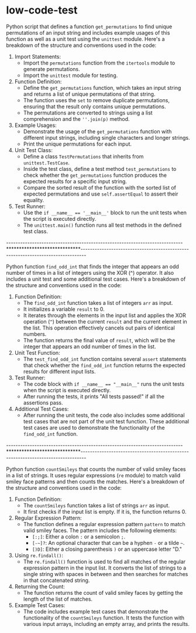 # low-code-test

Python script that defines a function `get_permutations` to find unique permutations of an input string and includes example usages of this function as well as a unit test using the `unittest` module. Here's a breakdown of the structure and conventions used in the code:
1. Import Statements:
   - Import the `permutations` function from the `itertools` module to generate permutations.
   - Import the `unittest` module for testing.
2. Function Definition:
   - Define the `get_permutations` function, which takes an input string and returns a list of unique permutations of that string.
   - The function uses the `set` to remove duplicate permutations, ensuring that the result only contains unique permutations.
   - The permutations are converted to strings using a list comprehension and the `''.join(p)` method.
3. Example Usages:
   - Demonstrate the usage of the `get_permutations` function with different input strings, including single characters and longer strings.
   - Print the unique permutations for each input.
4. Unit Test Class:
   - Define a class `TestPermutations` that inherits from `unittest.TestCase`.
   - Inside the test class, define a test method `test_permutations` to check whether the `get_permutations` function produces the expected results for a specific input string.
   - Compare the sorted result of the function with the sorted list of expected permutations and use `self.assertEqual` to assert their equality.
5. Test Runner:
   - Use the `if __name__ == '__main__'` block to run the unit tests when the script is executed directly.
   - The `unittest.main()` function runs all test methods in the defined test class.
     
---------------------------------------------------------------------------*****************************--------------------------------------------------------------------------------
 
Python function `find_odd_int` that finds the integer that appears an odd number of times in a list of integers using the XOR (^) operator. It also includes a unit test and some additional test cases. Here's a breakdown of the structure and conventions used in the code:
1. Function Definition:
   - The `find_odd_int` function takes a list of integers `arr` as input.
   - It initializes a variable `result` to 0.
   - It iterates through the elements in the input list and applies the XOR operation (`^`) between the current `result` and the current element in the list. This operation effectively cancels out pairs of identical numbers.
   - The function returns the final value of `result`, which will be the integer that appears an odd number of times in the list.
2. Unit Test Function:
   - The `test_find_odd_int` function contains several `assert` statements that check whether the `find_odd_int` function returns the expected results for different input lists.
3. Test Runner:
   - The code block with `if __name__ == "__main__"` runs the unit tests when the script is executed directly.
   - After running the tests, it prints "All tests passed!" if all the assertions pass.
4. Additional Test Cases:
   - After running the unit tests, the code also includes some additional test cases that are not part of the unit test function. These additional test cases are used to demonstrate the functionality of the `find_odd_int` function.

---------------------------------------------------------------------------*****************************--------------------------------------------------------------------------------

Python function `countSmileys` that counts the number of valid smiley faces in a list of strings. It uses regular expressions (`re` module) to match valid smiley face patterns and then counts the matches. Here's a breakdown of the structure and conventions used in the code:
1. Function Definition:
   - The `countSmileys` function takes a list of strings `arr` as input.
   - It first checks if the input list is empty. If it is, the function returns 0.
2. Regular Expression Pattern:
   - The function defines a regular expression pattern `pattern` to match valid smiley faces. The pattern includes the following elements:
     - `[:;]`: Either a colon `:` or a semicolon `;`.
     - `[-~]?`: An optional character that can be a hyphen `-` or a tilde `~`.
     - `[)D]`: Either a closing parenthesis `)` or an uppercase letter "D."
3. Using `re.findall()`:
   - The `re.findall()` function is used to find all matches of the regular expression pattern in the input list. It converts the list of strings to a single string with spaces in between and then searches for matches in that concatenated string.
4. Returning the Count:
   - The function returns the count of valid smiley faces by getting the length of the list of matches.
5. Example Test Cases:
   - The code includes example test cases that demonstrate the functionality of the `countSmileys` function. It tests the function with various input arrays, including an empty array, and prints the results.
